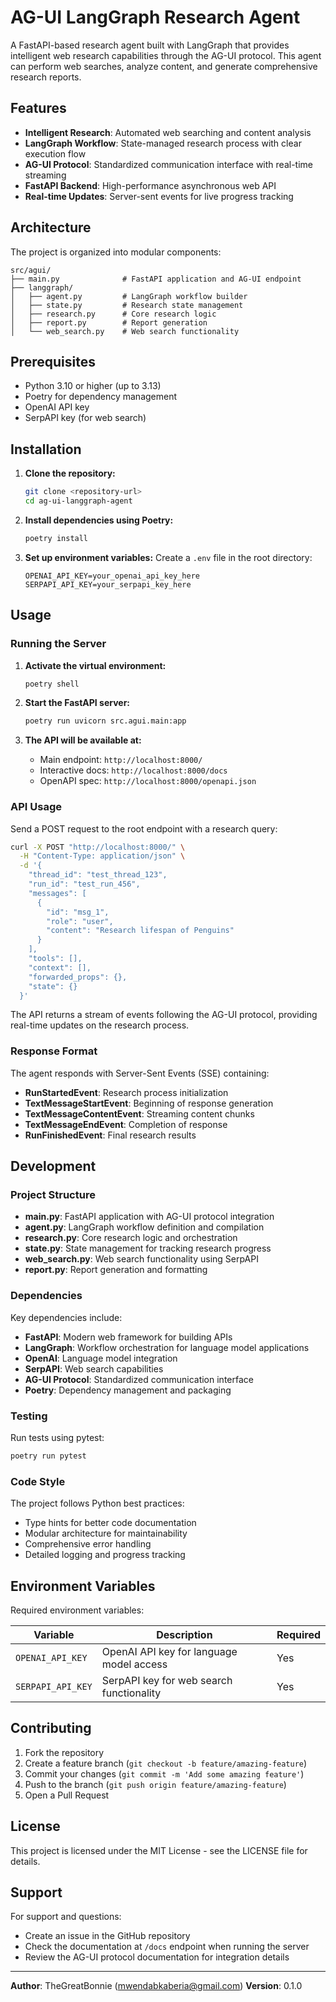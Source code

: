 # AG-UI LangGraph Research Agent

A FastAPI-based research agent built with LangGraph that provides intelligent web research capabilities through the AG-UI protocol. This agent can perform web searches, analyze content, and generate comprehensive research reports.

## Features

- **Intelligent Research**: Automated web searching and content analysis
- **LangGraph Workflow**: State-managed research process with clear execution flow
- **AG-UI Protocol**: Standardized communication interface with real-time streaming
- **FastAPI Backend**: High-performance asynchronous web API
- **Real-time Updates**: Server-sent events for live progress tracking

## Architecture

The project is organized into modular components:

```
src/agui/
├── main.py              # FastAPI application and AG-UI endpoint
├── langgraph/
│   ├── agent.py         # LangGraph workflow builder
│   ├── state.py         # Research state management
│   ├── research.py      # Core research logic
│   ├── report.py        # Report generation
│   └── web_search.py    # Web search functionality
```

## Prerequisites

- Python 3.10 or higher (up to 3.13)
- Poetry for dependency management
- OpenAI API key
- SerpAPI key (for web search)

## Installation

1. **Clone the repository:**

   ```bash
   git clone <repository-url>
   cd ag-ui-langgraph-agent
   ```

2. **Install dependencies using Poetry:**

   ```bash
   poetry install
   ```

3. **Set up environment variables:**
   Create a `.env` file in the root directory:
   ```env
   OPENAI_API_KEY=your_openai_api_key_here
   SERPAPI_API_KEY=your_serpapi_key_here
   ```

## Usage

### Running the Server

1. **Activate the virtual environment:**

   ```bash
   poetry shell
   ```

2. **Start the FastAPI server:**

   ```bash
   poetry run uvicorn src.agui.main:app
   ```

3. **The API will be available at:**
   - Main endpoint: `http://localhost:8000/`
   - Interactive docs: `http://localhost:8000/docs`
   - OpenAPI spec: `http://localhost:8000/openapi.json`

### API Usage

Send a POST request to the root endpoint with a research query:

```bash
curl -X POST "http://localhost:8000/" \
  -H "Content-Type: application/json" \
  -d '{
    "thread_id": "test_thread_123",
    "run_id": "test_run_456",
    "messages": [
      {
        "id": "msg_1",
        "role": "user",
        "content": "Research lifespan of Penguins"
      }
    ],
    "tools": [],
    "context": [],
    "forwarded_props": {},
    "state": {}
  }'
```

The API returns a stream of events following the AG-UI protocol, providing real-time updates on the research process.

### Response Format

The agent responds with Server-Sent Events (SSE) containing:

- **RunStartedEvent**: Research process initialization
- **TextMessageStartEvent**: Beginning of response generation
- **TextMessageContentEvent**: Streaming content chunks
- **TextMessageEndEvent**: Completion of response
- **RunFinishedEvent**: Final research results

## Development

### Project Structure

- **main.py**: FastAPI application with AG-UI protocol integration
- **agent.py**: LangGraph workflow definition and compilation
- **research.py**: Core research logic and orchestration
- **state.py**: State management for tracking research progress
- **web_search.py**: Web search functionality using SerpAPI
- **report.py**: Report generation and formatting

### Dependencies

Key dependencies include:

- **FastAPI**: Modern web framework for building APIs
- **LangGraph**: Workflow orchestration for language model applications
- **OpenAI**: Language model integration
- **SerpAPI**: Web search capabilities
- **AG-UI Protocol**: Standardized communication interface
- **Poetry**: Dependency management and packaging

### Testing

Run tests using pytest:

```bash
poetry run pytest
```

### Code Style

The project follows Python best practices:

- Type hints for better code documentation
- Modular architecture for maintainability
- Comprehensive error handling
- Detailed logging and progress tracking

## Environment Variables

Required environment variables:

| Variable          | Description                              | Required |
| ----------------- | ---------------------------------------- | -------- |
| `OPENAI_API_KEY`  | OpenAI API key for language model access | Yes      |
| `SERPAPI_API_KEY` | SerpAPI key for web search functionality | Yes      |

## Contributing

1. Fork the repository
2. Create a feature branch (`git checkout -b feature/amazing-feature`)
3. Commit your changes (`git commit -m 'Add some amazing feature'`)
4. Push to the branch (`git push origin feature/amazing-feature`)
5. Open a Pull Request

## License

This project is licensed under the MIT License - see the LICENSE file for details.

## Support

For support and questions:

- Create an issue in the GitHub repository
- Check the documentation at `/docs` endpoint when running the server
- Review the AG-UI protocol documentation for integration details

---

**Author**: TheGreatBonnie (mwendabkaberia@gmail.com)
**Version**: 0.1.0
